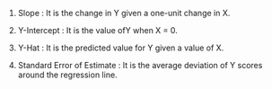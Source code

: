 1. Slope : It is the change in Y given a one-unit change in X.

2. Y-Intercept : It is the value ofY when X = 0.

3. Y-Hat : It is the predicted value for Y given a value of X.

4. Standard Error of Estimate : It is the average deviation of Y scores around the regression line.